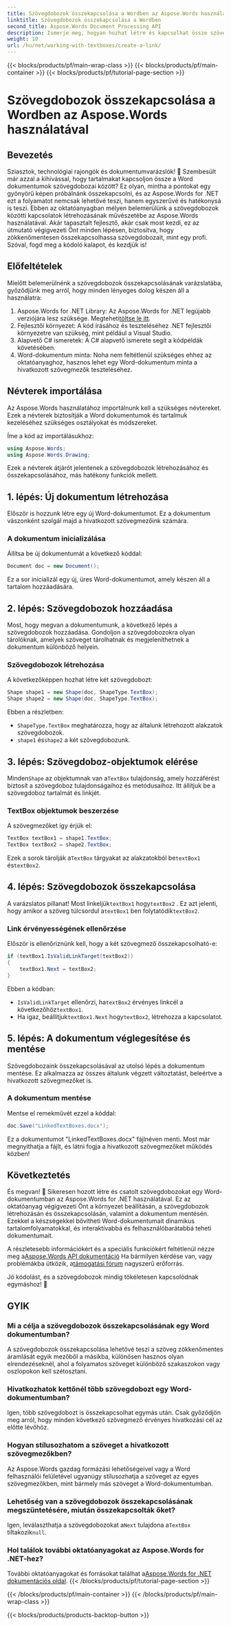 ```yaml
---
title: Szövegdobozok összekapcsolása a Wordben az Aspose.Words használatával
linktitle: Szövegdobozok összekapcsolása a Wordben
second_title: Aspose.Words Document Processing API
description: Ismerje meg, hogyan hozhat létre és kapcsolhat össze szövegdobozokat Word dokumentumokban az Aspose.Words for .NET használatával. Kövesse átfogó útmutatónkat a dokumentumok zökkenőmentes testreszabásához!
weight: 10
url: /hu/net/working-with-textboxes/create-a-link/
---
```


{{< blocks/products/pf/main-wrap-class >}}
{{< blocks/products/pf/main-container >}}
{{< blocks/products/pf/tutorial-page-section >}}

# Szövegdobozok összekapcsolása a Wordben az Aspose.Words használatával

## Bevezetés

Sziasztok, technológiai rajongók és dokumentumvarázslók! 🌟 Szembesült már azzal a kihívással, hogy tartalmakat kapcsoljon össze a Word dokumentumok szövegdobozai között? Ez olyan, mintha a pontokat egy gyönyörű képen próbálnánk összekapcsolni, és az Aspose.Words for .NET ezt a folyamatot nemcsak lehetővé teszi, hanem egyszerűvé és hatékonysá is teszi. Ebben az oktatóanyagban mélyen belemerülünk a szövegdobozok közötti kapcsolatok létrehozásának művészetébe az Aspose.Words használatával. Akár tapasztalt fejlesztő, akár csak most kezdi, ez az útmutató végigvezeti Önt minden lépésen, biztosítva, hogy zökkenőmentesen összekapcsolhassa szövegdobozait, mint egy profi. Szóval, fogd meg a kódoló kalapot, és kezdjük is!

## Előfeltételek

Mielőtt belemerülnénk a szövegdobozok összekapcsolásának varázslatába, győződjünk meg arról, hogy minden lényeges dolog készen áll a használatra:

1. Aspose.Words for .NET Library: Az Aspose.Words for .NET legújabb verziójára lesz szüksége. Megteheti[töltse le itt](https://releases.aspose.com/words/net/).
2. Fejlesztői környezet: A kód írásához és teszteléséhez .NET fejlesztői környezetre van szükség, mint például a Visual Studio.
3. Alapvető C# ismeretek: A C# alapvető ismerete segít a kódpéldák követésében.
4. Word-dokumentum minta: Noha nem feltétlenül szükséges ehhez az oktatóanyaghoz, hasznos lehet egy Word-dokumentum minta a hivatkozott szövegmezők teszteléséhez.

## Névterek importálása

Az Aspose.Words használatához importálnunk kell a szükséges névtereket. Ezek a névterek biztosítják a Word dokumentumok és tartalmuk kezeléséhez szükséges osztályokat és módszereket.

Íme a kód az importálásukhoz:

```csharp
using Aspose.Words;
using Aspose.Words.Drawing;
```

Ezek a névterek átjárót jelentenek a szövegdobozok létrehozásához és összekapcsolásához, más hatékony funkciók mellett.

## 1. lépés: Új dokumentum létrehozása

Először is hozzunk létre egy új Word-dokumentumot. Ez a dokumentum vászonként szolgál majd a hivatkozott szövegmezőink számára.

### A dokumentum inicializálása

Állítsa be új dokumentumát a következő kóddal:

```csharp
Document doc = new Document();
```

Ez a sor inicializál egy új, üres Word-dokumentumot, amely készen áll a tartalom hozzáadására.

## 2. lépés: Szövegdobozok hozzáadása

Most, hogy megvan a dokumentumunk, a következő lépés a szövegdobozok hozzáadása. Gondoljon a szövegdobozokra olyan tárolóknak, amelyek szöveget tárolhatnak és megjeleníthetnek a dokumentum különböző helyein.

### Szövegdobozok létrehozása

A következőképpen hozhat létre két szövegdobozt:

```csharp
Shape shape1 = new Shape(doc, ShapeType.TextBox);
Shape shape2 = new Shape(doc, ShapeType.TextBox);
```

Ebben a részletben:
- `ShapeType.TextBox` meghatározza, hogy az általunk létrehozott alakzatok szövegdobozok.
- `shape1` és`shape2` a két szövegdobozunk.

## 3. lépés: Szövegdoboz-objektumok elérése

 Minden`Shape` az objektumnak van a`TextBox` tulajdonság, amely hozzáférést biztosít a szövegdoboz tulajdonságaihoz és metódusaihoz. Itt állítjuk be a szövegdoboz tartalmát és linkjét.

### TextBox objektumok beszerzése

A szövegmezőket így érjük el:

```csharp
TextBox textBox1 = shape1.TextBox;
TextBox textBox2 = shape2.TextBox;
```

 Ezek a sorok tárolják a`TextBox` tárgyakat az alakzatokból be`textBox1` és`textBox2`.

## 4. lépés: Szövegdobozok összekapcsolása

 A varázslatos pillanat! Most linkeljük`textBox1` hogy`textBox2` . Ez azt jelenti, hogy amikor a szöveg túlcsordul a`textBox1` ben folytatódik`textBox2`.

### Link érvényességének ellenőrzése

Először is ellenőriznünk kell, hogy a két szövegmező összekapcsolható-e:

```csharp
if (textBox1.IsValidLinkTarget(textBox2))
{
    textBox1.Next = textBox2;
}
```

Ebben a kódban:
- `IsValidLinkTarget` ellenőrzi, ha`textBox2` érvényes linkcél a következőhöz`textBox1`.
-  Ha igaz, beállítjuk`textBox1.Next` hogy`textBox2`, létrehozza a kapcsolatot.

## 5. lépés: A dokumentum véglegesítése és mentése

Szövegdobozaink összekapcsolásával az utolsó lépés a dokumentum mentése. Ez alkalmazza az összes általunk végzett változtatást, beleértve a hivatkozott szövegmezőket is.

### A dokumentum mentése

Mentse el remekművét ezzel a kóddal:

```csharp
doc.Save("LinkedTextBoxes.docx");
```

Ez a dokumentumot "LinkedTextBoxes.docx" fájlnéven menti. Most már megnyithatja a fájlt, és látni fogja a hivatkozott szövegmezőket működés közben!

## Következtetés

És megvan! 🎉 Sikeresen hozott létre és csatolt szövegdobozokat egy Word-dokumentumban az Aspose.Words for .NET használatával. Ez az oktatóanyag végigvezeti Önt a környezet beállításán, a szövegdobozok létrehozásán és összekapcsolásán, valamint a dokumentum mentésén. Ezekkel a készségekkel bővítheti Word-dokumentumait dinamikus tartalomfolyamatokkal, és interaktívabbá és felhasználóbarátabbá teheti dokumentumait.

 A részletesebb információkért és a speciális funkciókért feltétlenül nézze meg a[Aspose.Words API dokumentáció](https://reference.aspose.com/words/net/) Ha bármilyen kérdése van, vagy problémákba ütközik, a[támogatási fórum](https://forum.aspose.com/c/words/8) nagyszerű erőforrás.

Jó kódolást, és a szövegdobozok mindig tökéletesen kapcsolódnak egymáshoz! 🚀

## GYIK

### Mi a célja a szövegdobozok összekapcsolásának egy Word dokumentumban?
A szövegdobozok összekapcsolása lehetővé teszi a szöveg zökkenőmentes áramlását egyik mezőből a másikba, különösen hasznos olyan elrendezéseknél, ahol a folyamatos szöveget különböző szakaszokon vagy oszlopokon kell szétosztani.

### Hivatkozhatok kettőnél több szövegdobozt egy Word-dokumentumban?
Igen, több szövegdobozt is összekapcsolhat egymás után. Csak győződjön meg arról, hogy minden következő szövegmező érvényes hivatkozási cél az előtte lévőhöz.

### Hogyan stílusozhatom a szöveget a hivatkozott szövegmezőkben?
Az Aspose.Words gazdag formázási lehetőségeivel vagy a Word felhasználói felületével ugyanúgy stílusozhatja a szöveget az egyes szövegmezőkben, mint bármely más szöveget a Word-dokumentumban.

### Lehetőség van a szövegdobozok összekapcsolásának megszüntetésére, miután összekapcsolták őket?
 Igen, leválaszthatja a szövegdobozokat a`Next` tulajdona a`TextBox` tiltakozik`null`.

### Hol találok további oktatóanyagokat az Aspose.Words for .NET-hez?
 További oktatóanyagokat és forrásokat találhat a[Aspose.Words for .NET dokumentációs oldal](https://reference.aspose.com/words/net/).
{{< /blocks/products/pf/tutorial-page-section >}}

{{< /blocks/products/pf/main-container >}}
{{< /blocks/products/pf/main-wrap-class >}}

{{< blocks/products/products-backtop-button >}}
